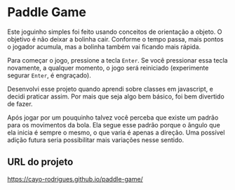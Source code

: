 # Paddle Game

Este joguinho simples foi feito usando conceitos de orientação a objeto. O objetivo é não deixar a bolinha cair. Conforme o tempo passa, mais pontos o jogador acumula, mas a bolinha também vai ficando mais rápida.

Para começar o jogo, pressione a tecla `Enter`. Se você pressionar essa tecla novamente, a qualquer momento, o jogo será reiniciado (experimente segurar `Enter`, é engraçado). 

Desenvolvi esse projeto quando aprendi sobre classes em javascript, e decidi praticar assim. Por mais que seja algo bem básico, foi bem divertido de fazer.

Após jogar por um pouquinho talvez você perceba que existe um padrão para os movimentos da bola. Ela segue esse padrão porque o ângulo que ela inicia é sempre o mesmo, o que varia é apenas a direção. Uma possível adição futura seria possibilitar mais variações nesse sentido.

## URL do projeto

https://cayo-rodrigues.github.io/paddle-game/
